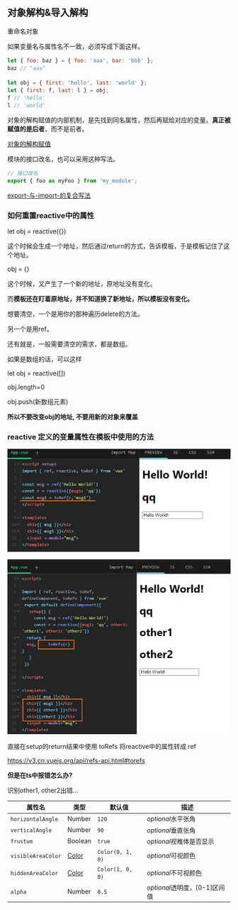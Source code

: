 ## 对象解构&导入解构

重命名对象

如果变量名与属性名不一致，必须写成下面这样。

```javascript
let { foo: baz } = { foo: 'aaa', bar: 'bbb' };
baz // "aaa"

let obj = { first: 'hello', last: 'world' };
let { first: f, last: l } = obj;
f // 'hello'
l // 'world'
```

对象的解构赋值的内部机制，是先找到同名属性，然后再赋给对应的变量。**真正被赋值的是后者**，而不是前者。

[对象的解构赋值](https://es6.ruanyifeng.com/#docs/destructuring#%E5%AF%B9%E8%B1%A1%E7%9A%84%E8%A7%A3%E6%9E%84%E8%B5%8B%E5%80%BC)



模块的接口改名，也可以采用这种写法。

```javascript
// 接口改名
export { foo as myFoo } from 'my_module';
```

[export-与-import-的复合写法](https://es6.ruanyifeng.com/#docs/module#export-%E4%B8%8E-import-%E7%9A%84%E5%A4%8D%E5%90%88%E5%86%99%E6%B3%95)





### 如何重置reactive中的属性

let obj = reactive({})

这个时候会生成一个地址，然后通过return的方式，告诉模板，于是模板记住了这个地址。

obj = {}

这个时候，又产生了一个新的地址，原地址没有变化。

而**模板还在盯着原地址，并不知道换了新地址，所以模板没有变化。**

想要清空，一个是用你的那种遍历delete的方法。

另一个是用ref。

还有就是，一般需要清空的需求，都是数组。

如果是数组的话，可以这样

let obj = reactive([])

obj.length=0

obj.push(新数组元素)



**所以不要改变obj的地址, 不要用新的对象来覆盖**





### reactive 定义的变量属性在模板中使用的方法

![image-20211230134041400](./imgs/image-20211230134041400.png)

![image-20211230134347174](./imgs/image-20211230134347174.png)

直接在setup的return结果中使用 toRefs 将reactive中的属性转成 ref 

https://v3.cn.vuejs.org/api/refs-api.html#torefs



**但是在ts中报错怎么办?**

识别other1, other2出错...





| 属性名             | 类型                                                         | 默认值           | 描述                          |
| ------------------ | ------------------------------------------------------------ | ---------------- | ----------------------------- |
| `horizontalAngle`  | Number                                                       | `120`            | *optional*水平张角            |
| `verticalAngle`    | Number                                                       | `90`             | *optional*垂直张角            |
| `frustum`          | Boolean                                                      | `true`           | *optional*视椎体是否显示      |
| `visibleAreaColor` | [Color](http://www.southsmart.com/smartmap/smart3d/cesiumdoc/Color.html) | `Color(0, 1, 0)` | *optional*可视颜色            |
| `hiddenAreaColor`  | [Color](http://www.southsmart.com/smartmap/smart3d/cesiumdoc/Color.html) | `Color(1, 0, 0)` | *optional*不可视颜色          |
| `alpha`            | Number                                                       | `0.5`            | *optional*透明度，[0-1]区间值 |

